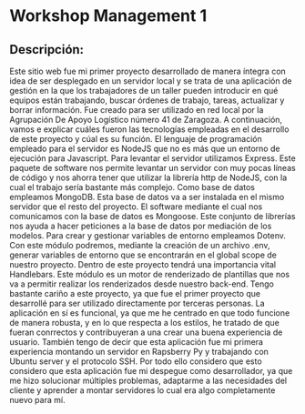 # Workshop Management 1

## Descripción:

Este sitio web fue mi primer proyecto desarrollado de manera íntegra con idea de ser desplegado en un servidor local y se trata de una aplicación de gestión en la que los trabajadores de un taller pueden introducir en qué equipos están trabajando, buscar órdenes de trabajo, tareas, actualizar y borrar información. 
Fue creado para ser utilizado en red local por la Agrupación De Apoyo Logístico número 41 de Zaragoza.
A continuación, vamos e explicar cuáles fueron las tecnologías empleadas en el desarrollo de este proyecto y cúal es su función.
El lenguaje de programación empleado para el servidor es NodeJS que no es más que un entorno de ejecución para Javascript.
Para levantar el servidor utilizamos Express. Este paquete de software nos permite levantar un servidor con muy pocas líneas de código y nos ahorra tener que utilizar la librería http de NodeJS, con la cual el trabajo sería bastante más complejo.
Como base de datos empleamos MongoDB. Esta base de datos va a ser instalada en el mismo servidor que el resto del proyecto.
El software mediante el cual nos comunicamos con la base de datos es Mongoose. Este conjunto de librerías nos ayuda a hacer peticiones a la base de datos por mediación de los modelos.
Para crear y gestionar variables de entorno empleamos Dotenv. Con este módulo podremos, mediante la creación de un archivo .env, generar variables de entorno que se encontrarán en el global scope de nuestro proyecto.
Dentro de este proyecto tendrá una importancia vital Handlebars. Este módulo es un motor de renderizado de plantillas que nos va a permitir realizar los renderizados desde nuestro back-end.
Tengo bastante cariño a este proyecto, ya que fue el primer proyecto que desarrollé para ser utilizado directamente por terceras personas. La aplicación en sí es funcional, ya que me he centrado en que todo funcione de manera robusta, y en lo que respecta a los estilos, he tratado de que fueran conrrectos y contribuyeran a una crear una buena experiencia de usuario.
También tengo de decir que esta aplicación fue mi primera experiencia montando un servidor en Rapsberry Py y trabajando con Ubuntu server y el protocolo SSH.
Por todo ello considero que esto considero que esta aplicación fue mi despegue como desarrollador, ya que me hizo solucionar múltiples problemas, adaptarme a las necesidades del cliente y aprender a montar servidores lo cual era algo completamente nuevo para mí.
